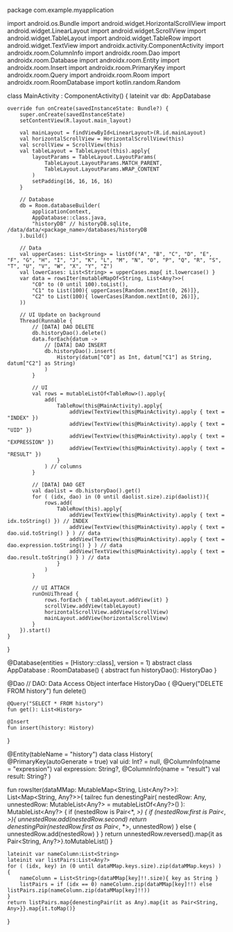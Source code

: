 package com.example.myapplication

import android.os.Bundle
import android.widget.HorizontalScrollView
import android.widget.LinearLayout
import android.widget.ScrollView
import android.widget.TableLayout
import android.widget.TableRow
import android.widget.TextView
import androidx.activity.ComponentActivity
import androidx.room.ColumnInfo
import androidx.room.Dao
import androidx.room.Database
import androidx.room.Entity
import androidx.room.Insert
import androidx.room.PrimaryKey
import androidx.room.Query
import androidx.room.Room
import androidx.room.RoomDatabase
import kotlin.random.Random

class MainActivity : ComponentActivity() {
    lateinit var db: AppDatabase

    override fun onCreate(savedInstanceState: Bundle?) {
        super.onCreate(savedInstanceState)
        setContentView(R.layout.main_layout)

        val mainLayout = findViewById<LinearLayout>(R.id.mainLayout)
        val horizontalScrollView = HorizontalScrollView(this)
        val scrollView = ScrollView(this)
        val tableLayout = TableLayout(this).apply{
            layoutParams = TableLayout.LayoutParams(
                TableLayout.LayoutParams.MATCH_PARENT,
                TableLayout.LayoutParams.WRAP_CONTENT
            )
            setPadding(16, 16, 16, 16)
        }

        // Database
        db = Room.databaseBuilder(
            applicationContext,
            AppDatabase::class.java,
            "historyDB" // historyDB.sqlite, /data/data/<package_name>/databases/historyDB
        ).build()

        // Data
        val upperCases: List<String> = listOf("A", "B", "C", "D", "E", "F", "G", "H", "I", "J", "K", "L", "M", "N", "O", "P", "Q", "R", "S", "T", "U", "V", "W", "X", "Y", "Z")
        val lowerCases: List<String> = upperCases.map{ it.lowercase() }
        var data = rowsIter(mutableMapOf<String, List<Any?>>(
            "C0" to (0 until 100).toList(),
            "C1" to List(100){ upperCases[Random.nextInt(0, 26)]},
            "C2" to List(100){ lowerCases[Random.nextInt(0, 26)]},
        ))

        // UI Update on background
        Thread(Runnable {
            // [DATA] DAO DELETE
            db.historyDao().delete()
            data.forEach{datum ->
                // [DATA] DAO INSERT
                db.historyDao().insert(
                    History(datum["C0"] as Int, datum["C1"] as String, datum["C2"] as String)
                )
            }

            // UI
            val rows = mutableListOf<TableRow>().apply{
                add(
                    TableRow(this@MainActivity).apply{
                        addView(TextView(this@MainActivity).apply { text = "INDEX" })
                        addView(TextView(this@MainActivity).apply { text = "UID" })
                        addView(TextView(this@MainActivity).apply { text = "EXPRESSION" })
                        addView(TextView(this@MainActivity).apply { text = "RESULT" })
                    }
                ) // columns
            }

            // [DATA] DAO GET
            val daolist = db.historyDao().get()
            for ( (idx, dao) in (0 until daolist.size).zip(daolist)){
                rows.add(
                    TableRow(this).apply{
                        addView(TextView(this@MainActivity).apply { text = idx.toString() }) // INDEX
                        addView(TextView(this@MainActivity).apply { text = dao.uid.toString() } ) // data
                        addView(TextView(this@MainActivity).apply { text = dao.expression.toString() } ) // data
                        addView(TextView(this@MainActivity).apply { text = dao.result.toString() } ) // data
                    }
                )
            }

            // UI ATTACH
            runOnUiThread {
                rows.forEach { tableLayout.addView(it) }
                scrollView.addView(tableLayout)
                horizontalScrollView.addView(scrollView)
                mainLayout.addView(horizontalScrollView)
            }
        }).start()
    }

}


@Database(entities = [History::class], version = 1)
abstract class AppDatabase : RoomDatabase() {
    abstract fun historyDao(): HistoryDao
}

@Dao // DAO: Data Access Object
interface HistoryDao {
    @Query("DELETE FROM history")
    fun delete()

    @Query("SELECT * FROM history")
    fun get(): List<History>

    @Insert
    fun insert(history: History)
}

@Entity(tableName = "history")
data class History(
    @PrimaryKey(autoGenerate = true) val uid: Int? = null,
    @ColumnInfo(name = "expression") val expression: String?,
    @ColumnInfo(name = "result") val result: String?
)

fun rowsIter(dataMMap: MutableMap<String, List<Any?>>): List<Map<String, Any?>>{
    tailrec fun denestingPair( nestedRow: Any, unnestedRow: MutableList<Any?> = mutableListOf<Any?>() ): MutableList<Any?> {
        if (nestedRow is Pair<*, *>) {
            if (nestedRow.first is Pair<*, *>){
                unnestedRow.add(nestedRow.second)
                return denestingPair(nestedRow.first as Pair<*, *>, unnestedRow)
            } else {
                unnestedRow.add(nestedRow)
            }
        }
        return unnestedRow.reversed().map{it as Pair<String, Any?>}.toMutableList()
    }

    lateinit var nameColumn:List<String>
    lateinit var listPairs:List<Any?>
    for ( (idx, key) in (0 until dataMMap.keys.size).zip(dataMMap.keys) ) {
        nameColumn = List<String>(dataMMap[key]!!.size){ key as String }
        listPairs = if (idx == 0) nameColumn.zip(dataMMap[key]!!) else listPairs.zip(nameColumn.zip(dataMMap[key]!!))
    }
    return listPairs.map{denestingPair(it as Any).map{it as Pair<String, Any>}}.map{it.toMap()}
}

